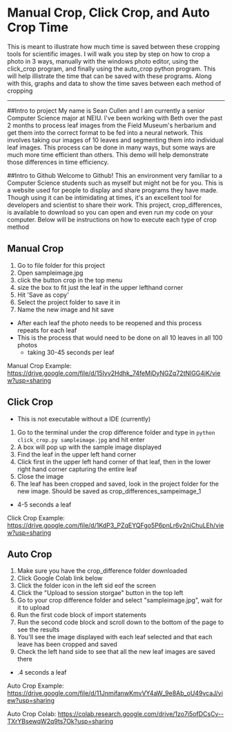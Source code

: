 # Manual Crop, Click Crop, and Auto Crop Time 


This is meant to illustrate how much time is saved between these cropping tools for scientific images. I will walk you step
by step on how to crop a photo in 3 ways, manually with the windows photo editor, using the click_crop program, and finally using the auto_crop python program. This will help illistrate the time that can be saved with these programs. Along with this, graphs and data to show the time saves between each method of cropping 


---

##Intro to project
My name is Sean Cullen and I am currently a senior Computer Science major at NEIU. I've been working with Beth over the past 2 months to process leaf images from the Field Museum's herbarium and get them into the correct format to be fed into a neural network. This involves taking our images of 10 leaves and segmenting them into individual leaf images. This process can be done in many ways, but some ways are much more time efficient than others. This demo will help demonstrate those differences in time efficiency. 

##Intro to Github
Welcome to Github! This an environment very familiar to a Computer Science students such as myself but might not be for you. This is a website used for people to display and share programs they have made. Though using it can be intimidating at times, it's an excellent tool for developers and scientist to share their work. This project, crop_differences, is available to download so you can open and even run my code on your computer. Below will be instructions on how to execute each type of crop method

## Manual Crop
1. Go to file folder for this project
1. Open sampleimage.jpg 
1. click the button crop in the top menu 
1. size the box to fit just the leaf in the upper lefthand corner
1. Hit 'Save as copy'
1. Select the project folder to save it in 
1. Name the new image and hit save
- After each leaf the photo needs to be reopened and this process repeats for each leaf
- This is the process that would need to be done on all 10 leaves in all 100 photos
  - taking 30-45 seconds per leaf 
  
Manual Crop Example: 
https://drive.google.com/file/d/15Ivv2Hdhk_74feMjDyNGZq72tNlGG4jK/view?usp=sharing

## Click Crop
* This is not executable without a IDE (currently)
1. Go to the terminal under the crop difference folder and type in `python click_crop.py sampleimage.jpg` and hit enter
1. A box will pop up with the sample image displayed
1. Find the leaf in the upper left hand corner 
1. Click first in the upper left hand corner of that leaf, then in the lower right hand corner capturing the entire leaf 
1. Close the image
1. The leaf has been cropped and saved, look in the project folder for the new image. Should be saved as crop_differences_sampeimage_1
- 4-5 seconds a leaf 

Click Crop Example: 
https://drive.google.com/file/d/1KdP3_PZqEYQFgo5P6pnLr6v2njChuLEh/view?usp=sharing 



## Auto Crop
1. Make sure you have the crop_difference folder downloaded 
1. Click Google Colab link below
1. Click the folder icon in the left sid eof the screen 
1. Click the "Upload to session storgae" button in the top left 
1. Go to your crop difference folder and select "sampleimage.jpg", wait for it to upload
1. Run the first code block of import statements
1. Run the second code block and scroll down to the bottom of the page to see the results 
1. You'll see the image displayed with each leaf selected and that each leave has been cropped and saved
1. Check the left hand side to see that all the new leaf images are saved there 

- .4 seconds a leaf 

Auto Crop Example: 
https://drive.google.com/file/d/11JnmifanwKmvVY4aW_9e8Ab_oU49vcaJ/view?usp=sharing 

Auto Crop Colab: 
https://colab.research.google.com/drive/1zo7i5ofDCsCv--TXrYBsewqW2q9ts7Ok?usp=sharing

